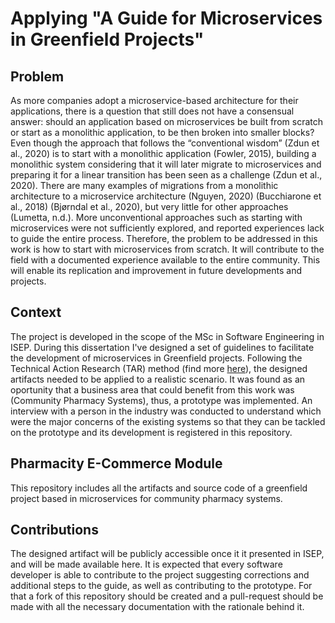 # Applying "A Guide for Microservices in Greenfield Projects"

## Problem
As more companies adopt a microservice-based architecture for their applications, there is a question that still does not have a consensual answer: should an application based on microservices be built from scratch or start as a monolithic application, to be then broken into smaller blocks? Even though the approach that follows the “conventional wisdom” (Zdun et al., 2020) is to start with a monolithic application (Fowler, 2015), building a monolithic system considering that it will later migrate to microservices and preparing it for a linear transition has been seen as a challenge (Zdun et al., 2020).
There are many examples of migrations from a monolithic architecture to a microservice architecture (Nguyen, 2020) (Bucchiarone et al., 2018) (Bjørndal et al., 2020), but very little for other approaches (Lumetta, n.d.). More unconventional approaches such as starting with microservices were not sufficiently explored, and reported experiences lack to guide the entire process. Therefore, the problem to be addressed in this work is how to start with microservices from scratch. It will contribute to the field with a documented experience available to the entire community. This will enable its replication and improvement in future developments and projects.


## Context
The project is developed in the scope of the MSc in Software Engineering in ISEP. 
During this dissertation I've designed a set of guidelines to facilitate the development of microservices in Greenfield projects. Following the Technical Action Research (TAR) method (find more [here](http://rcis-conf.com/rcis2012/document/slides/RCIS12_TechnicalActionResearch.pdf)), the designed artifacts needed to be applied to a realistic scenario. It was found as an oportunity that a business area that could benefit from this work was (Community Pharmacy Systems), thus, a prototype was implemented. An interview with a person in the industry was conducted to understand which were the major concerns of the existing systems so that they can be tackled on the prototype and its development is registered in this repository.

## Pharmacity E-Commerce Module

This repository includes all the artifacts and source code of a greenfield project based in microservices for community pharmacy systems.

## Contributions

The designed artifact will be publicly accessible once it it presented in ISEP, and will be made available here.
It is expected that every software developer is able to contribute to the project suggesting corrections and additional steps to the guide, as well as contributing to the prototype. For that a fork of this repository should be created and a pull-request should be made with all the necessary documentation with the rationale behind it.
